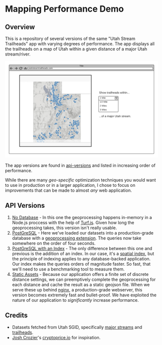 # Mapping Performance Demo

## Overview
This is a repository of several versions of the same "Utah Stream Trailheads" app with varying degrees of performance. The app displays all the trailheads on a map of Utah within a given distance of a major Utah stream/river.

![App Diagram](diagram.png)

The app versions are found in [api-versions](./api-versions) and listed in increasing order of performance.

While there are many _geo-specific_ optimization techniques you would want to use in production or in a larger application, I chose to focus on improvements that can be made to almost _any_ web application.

## API Versions
1. [No Database](./api-versions/1-no-db) - In this one the geoprocessing happens in-memory in a Node.js proccess with the help of [Turf.js](https://turfjs.org/). Given how long the geoprocessing takes, this version isn't really usable.
1. [PostGreSQL](./api-versions/2-postgres) - Here we've loaded our datasets into a production-grade database with a [geoprocessing extension](https://postgis.net/). The queries now take somewhere on the order of four seconds.
1. [PostGreSQL with an Index](./api-versions/3-postgres-indexed) - The only difference between this one and previous is the addition of an index. In our case, it's a [spatial index](https://postgis.net/workshops/postgis-intro/indexing.html#how-spatial-indexes-work), but the principle of indexing applies to any database-backed application. Our index makes the queries orders of magnitude faster. So fast, that we'll need to use a benchmarking tool to measure them.
1. [Static Assets](./api-versions-4-static-assets) - Because our application offers a finite set of discrete distance settings, we can preemptively complete the geoprocessing for each distance and cache the result as a static geojson file. When we serve these up behind [nginx](https://nginx.org/en/), a production-grade webserver, this version becomes extremely fast and bullet-proof. We have exploited the nature of our application to _significantly_ increase performance.

## Credits
- Datasets fetched from Utah SGID, specifically [major streams](https://opendata.gis.utah.gov/datasets/utah-major-streams-statewide) and [trailheads](https://opendata.gis.utah.gov/datasets/utah-trailheads).
- [Josh Crozier](https://github.com/JoshCrozier)'s [cryptoprice.io](https://cryptoprice.io/) for inspiration.